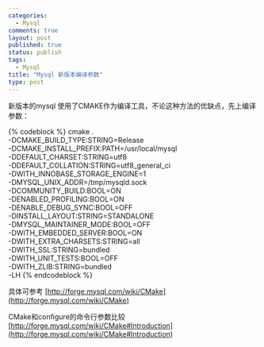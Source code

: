 ```yaml
--- 
categories: 
  - Mysql
comments: true
layout: post
published: true
status: publish
tags: 
  - Mysql
title: "Mysql 新版本编译参数"
type: post
---
```

新版本的mysql 使用了CMAKE作为编译工具，不论这种方法的优缺点，先上编译参数：


{% codeblock %}
cmake . \
-DCMAKE_BUILD_TYPE:STRING=Release \
-DCMAKE_INSTALL_PREFIX:PATH=/usr/local/mysql \
-DDEFAULT_CHARSET:STRING=utf8 \
-DDEFAULT_COLLATION:STRING=utf8_general_ci \
-DWITH_INNOBASE_STORAGE_ENGINE=1 \
-DMYSQL_UNIX_ADDR=/tmp/mysqld.sock \
-DCOMMUNITY_BUILD:BOOL=ON \
-DENABLED_PROFILING:BOOL=ON \
-DENABLE_DEBUG_SYNC:BOOL=OFF \
-DINSTALL_LAYOUT:STRING=STANDALONE \
-DMYSQL_MAINTAINER_MODE:BOOL=OFF \
-DWITH_EMBEDDED_SERVER:BOOL=ON \
-DWITH_EXTRA_CHARSETS:STRING=all \
-DWITH_SSL:STRING=bundled \
-DWITH_UNIT_TESTS:BOOL=OFF \
-DWITH_ZLIB:STRING=bundled \
-LH
{% endcodeblock %}


具体可参考 [http://forge.mysql.com/wiki/CMake](http://forge.mysql.com/wiki/CMake)

CMake和configure的命令行参数比较 [http://forge.mysql.com/wiki/CMake#Introduction](http://forge.mysql.com/wiki/CMake#Introduction)
